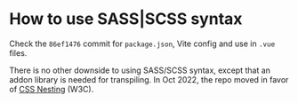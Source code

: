 # How to use SASS|SCSS syntax

Check the `86ef1476` commit for `package.json`, Vite config and use in `.vue` files.

There is no other downside to using SASS/SCSS syntax, except that an addon library is needed for transpiling. In Oct 2022, the repo moved in favor of [CSS Nesting](https://www.w3.org/TR/css-nesting-1/) (W3C).

<!-- Youtube:
["How To Use Nesting In Plain CSS"](https://www.youtube.com/watch?v=SVScyx4cJi8) (11:15, Oct 2022)
-->
